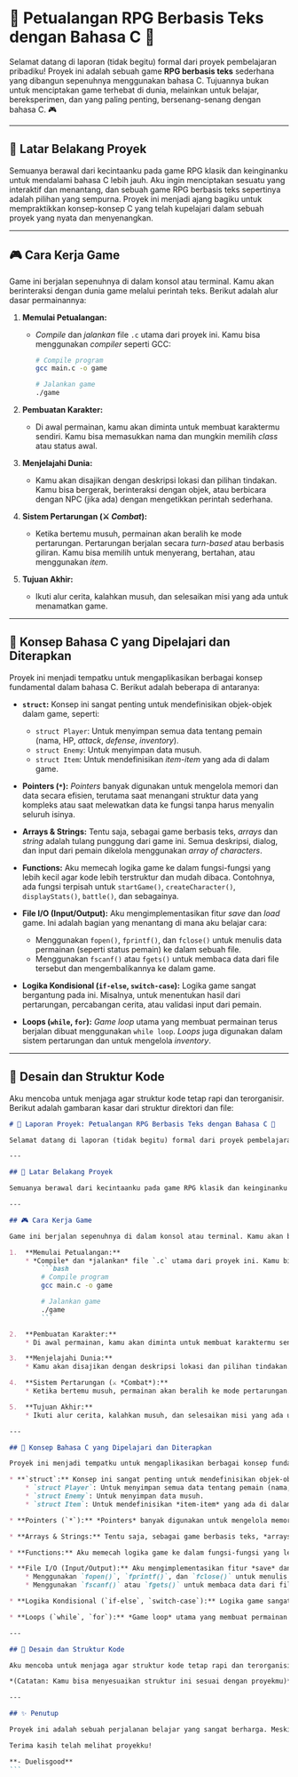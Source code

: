 # 🚀 Petualangan RPG Berbasis Teks dengan Bahasa C 🚀

Selamat datang di laporan (tidak begitu) formal dari proyek pembelajaran pribadiku! Proyek ini adalah sebuah game **RPG berbasis teks** sederhana yang dibangun sepenuhnya menggunakan bahasa C. Tujuannya bukan untuk menciptakan game terhebat di dunia, melainkan untuk belajar, bereksperimen, dan yang paling penting, bersenang-senang dengan bahasa C. 🎮

---

## 📖 Latar Belakang Proyek

Semuanya berawal dari kecintaanku pada game RPG klasik dan keinginanku untuk mendalami bahasa C lebih jauh. Aku ingin menciptakan sesuatu yang interaktif dan menantang, dan sebuah game RPG berbasis teks sepertinya adalah pilihan yang sempurna. Proyek ini menjadi ajang bagiku untuk mempraktikkan konsep-konsep C yang telah kupelajari dalam sebuah proyek yang nyata dan menyenangkan.

---

## 🎮 Cara Kerja Game

Game ini berjalan sepenuhnya di dalam konsol atau terminal. Kamu akan berinteraksi dengan dunia game melalui perintah teks. Berikut adalah alur dasar permainannya:

1.  **Memulai Petualangan:**
    * *Compile* dan *jalankan* file `.c` utama dari proyek ini. Kamu bisa menggunakan *compiler* seperti GCC:
        ```bash
        # Compile program
        gcc main.c -o game

        # Jalankan game
        ./game
        ```

2.  **Pembuatan Karakter:**
    * Di awal permainan, kamu akan diminta untuk membuat karaktermu sendiri. Kamu bisa memasukkan nama dan mungkin memilih *class* atau status awal.

3.  **Menjelajahi Dunia:**
    * Kamu akan disajikan dengan deskripsi lokasi dan pilihan tindakan. Kamu bisa bergerak, berinteraksi dengan objek, atau berbicara dengan NPC (jika ada) dengan mengetikkan perintah sederhana.

4.  **Sistem Pertarungan (⚔️ *Combat*):**
    * Ketika bertemu musuh, permainan akan beralih ke mode pertarungan. Pertarungan berjalan secara *turn-based* atau berbasis giliran. Kamu bisa memilih untuk menyerang, bertahan, atau menggunakan *item*.

5.  **Tujuan Akhir:**
    * Ikuti alur cerita, kalahkan musuh, dan selesaikan misi yang ada untuk menamatkan game.

---

## 🧠 Konsep Bahasa C yang Dipelajari dan Diterapkan

Proyek ini menjadi tempatku untuk mengaplikasikan berbagai konsep fundamental dalam bahasa C. Berikut adalah beberapa di antaranya:

* **`struct`:** Konsep ini sangat penting untuk mendefinisikan objek-objek dalam game, seperti:
    * `struct Player`: Untuk menyimpan semua data tentang pemain (nama, HP, *attack*, *defense*, *inventory*).
    * `struct Enemy`: Untuk menyimpan data musuh.
    * `struct Item`: Untuk mendefinisikan *item-item* yang ada di dalam game.

* **Pointers (`*`):** *Pointers* banyak digunakan untuk mengelola memori dan data secara efisien, terutama saat menangani struktur data yang kompleks atau saat melewatkan data ke fungsi tanpa harus menyalin seluruh isinya.

* **Arrays & Strings:** Tentu saja, sebagai game berbasis teks, *arrays* dan *string* adalah tulang punggung dari game ini. Semua deskripsi, dialog, dan input dari pemain dikelola menggunakan *array of characters*.

* **Functions:** Aku memecah logika game ke dalam fungsi-fungsi yang lebih kecil agar kode lebih terstruktur dan mudah dibaca. Contohnya, ada fungsi terpisah untuk `startGame()`, `createCharacter()`, `displayStats()`, `battle()`, dan sebagainya.

* **File I/O (Input/Output):** Aku mengimplementasikan fitur *save* dan *load* game. Ini adalah bagian yang menantang di mana aku belajar cara:
    * Menggunakan `fopen()`, `fprintf()`, dan `fclose()` untuk menulis data permainan (seperti status pemain) ke dalam sebuah file.
    * Menggunakan `fscanf()` atau `fgets()` untuk membaca data dari file tersebut dan mengembalikannya ke dalam game.

* **Logika Kondisional (`if-else`, `switch-case`):** Logika game sangat bergantung pada ini. Misalnya, untuk menentukan hasil dari pertarungan, percabangan cerita, atau validasi input dari pemain.

* **Loops (`while`, `for`):** *Game loop* utama yang membuat permainan terus berjalan dibuat menggunakan `while loop`. *Loops* juga digunakan dalam sistem pertarungan dan untuk mengelola *inventory*.

---

## 📂 Desain dan Struktur Kode

Aku mencoba untuk menjaga agar struktur kode tetap rapi dan terorganisir. Berikut adalah gambaran kasar dari struktur direktori dan file:


````markdown
# 🚀 Laporan Proyek: Petualangan RPG Berbasis Teks dengan Bahasa C 🚀

Selamat datang di laporan (tidak begitu) formal dari proyek pembelajaran pribadiku! Proyek ini adalah sebuah game **RPG berbasis teks** sederhana yang dibangun sepenuhnya menggunakan bahasa C. Tujuannya bukan untuk menciptakan game terhebat di dunia, melainkan untuk belajar, bereksperimen, dan yang paling penting, bersenang-senang dengan bahasa C. 🎮

---

## 📖 Latar Belakang Proyek

Semuanya berawal dari kecintaanku pada game RPG klasik dan keinginanku untuk mendalami bahasa C lebih jauh. Aku ingin menciptakan sesuatu yang interaktif dan menantang, dan sebuah game RPG berbasis teks sepertinya adalah pilihan yang sempurna. Proyek ini menjadi ajang bagiku untuk mempraktikkan konsep-konsep C yang telah kupelajari dalam sebuah proyek yang nyata dan menyenangkan.

---

## 🎮 Cara Kerja Game

Game ini berjalan sepenuhnya di dalam konsol atau terminal. Kamu akan berinteraksi dengan dunia game melalui perintah teks. Berikut adalah alur dasar permainannya:

1.  **Memulai Petualangan:**
    * *Compile* dan *jalankan* file `.c` utama dari proyek ini. Kamu bisa menggunakan *compiler* seperti GCC:
        ```bash
        # Compile program
        gcc main.c -o game

        # Jalankan game
        ./game
        ```

2.  **Pembuatan Karakter:**
    * Di awal permainan, kamu akan diminta untuk membuat karaktermu sendiri. Kamu bisa memasukkan nama dan mungkin memilih *class* atau status awal.

3.  **Menjelajahi Dunia:**
    * Kamu akan disajikan dengan deskripsi lokasi dan pilihan tindakan. Kamu bisa bergerak, berinteraksi dengan objek, atau berbicara dengan NPC (jika ada) dengan mengetikkan perintah sederhana.

4.  **Sistem Pertarungan (⚔️ *Combat*):**
    * Ketika bertemu musuh, permainan akan beralih ke mode pertarungan. Pertarungan berjalan secara *turn-based* atau berbasis giliran. Kamu bisa memilih untuk menyerang, bertahan, atau menggunakan *item*.

5.  **Tujuan Akhir:**
    * Ikuti alur cerita, kalahkan musuh, dan selesaikan misi yang ada untuk menamatkan game.

---

## 🧠 Konsep Bahasa C yang Dipelajari dan Diterapkan

Proyek ini menjadi tempatku untuk mengaplikasikan berbagai konsep fundamental dalam bahasa C. Berikut adalah beberapa di antaranya:

* **`struct`:** Konsep ini sangat penting untuk mendefinisikan objek-objek dalam game, seperti:
    * `struct Player`: Untuk menyimpan semua data tentang pemain (nama, HP, *attack*, *defense*, *inventory*).
    * `struct Enemy`: Untuk menyimpan data musuh.
    * `struct Item`: Untuk mendefinisikan *item-item* yang ada di dalam game.

* **Pointers (`*`):** *Pointers* banyak digunakan untuk mengelola memori dan data secara efisien, terutama saat menangani struktur data yang kompleks atau saat melewatkan data ke fungsi tanpa harus menyalin seluruh isinya.

* **Arrays & Strings:** Tentu saja, sebagai game berbasis teks, *arrays* dan *string* adalah tulang punggung dari game ini. Semua deskripsi, dialog, dan input dari pemain dikelola menggunakan *array of characters*.

* **Functions:** Aku memecah logika game ke dalam fungsi-fungsi yang lebih kecil agar kode lebih terstruktur dan mudah dibaca. Contohnya, ada fungsi terpisah untuk `startGame()`, `createCharacter()`, `displayStats()`, `battle()`, dan sebagainya.

* **File I/O (Input/Output):** Aku mengimplementasikan fitur *save* dan *load* game. Ini adalah bagian yang menantang di mana aku belajar cara:
    * Menggunakan `fopen()`, `fprintf()`, dan `fclose()` untuk menulis data permainan (seperti status pemain) ke dalam sebuah file.
    * Menggunakan `fscanf()` atau `fgets()` untuk membaca data dari file tersebut dan mengembalikannya ke dalam game.

* **Logika Kondisional (`if-else`, `switch-case`):** Logika game sangat bergantung pada ini. Misalnya, untuk menentukan hasil dari pertarungan, percabangan cerita, atau validasi input dari pemain.

* **Loops (`while`, `for`):** *Game loop* utama yang membuat permainan terus berjalan dibuat menggunakan `while loop`. *Loops* juga digunakan dalam sistem pertarungan dan untuk mengelola *inventory*.

---

## 📂 Desain dan Struktur Kode

Aku mencoba untuk menjaga agar struktur kode tetap rapi dan terorganisir. Berikut adalah gambaran kasar dari struktur direktori dan file:

*(Catatan: Kamu bisa menyesuaikan struktur ini sesuai dengan proyekmu)*

---

## ✨ Penutup

Proyek ini adalah sebuah perjalanan belajar yang sangat berharga. Meskipun hasilnya mungkin jauh dari sempurna, aku sangat bangga dengan apa yang telah berhasil aku capai. Ada banyak sekali tantangan dan *bug* di sepanjang jalan, tetapi setiap masalah yang berhasil dipecahkan memberikanku pemahaman yang lebih dalam tentang bahasa C.

Terima kasih telah melihat proyekku!

**- Duelisgood**
```
